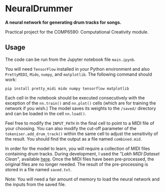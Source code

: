 # NeuralDrummer

**A neural network for generating drum tracks for songs.**

Practical project for the COMP6590: Computational Creativity module.

## Usage

The code can be run from the Jupyter notebook file `main.ipynb`.

You will need `TensorFlow` installed in your Python environment and
also `PrettyMIDI`, `Mido`, `numpy`, and `matplotlib`. The following command should
work:

```
pip install pretty_midi mido numpy tensorflow matplotlib
```

Each cell in the notebook should be executed consecutively with the
exception of the `nn.train()` and `nn.plot()` cells (which are for training
the network if you wish.) The model saves its weights to the
`/saved/` directory and can be loaded in the cell `nn.load()`.

Feel free to modify the `INPUT_PATH` in the final cell to point to a MIDI
file of your choosing. You can also modify the cut-off parameter of the
`tokeniser.add_drum_track()` within the same cell to adjust the sensitivity
of the result. You should find the output as a file named `combined.mid`.

In order for the model to learn, you will require a collection of MIDI files
containing drum tracks.
During development, I used the *"Lakh MIDI Dataset Clean"*, available
[here](https://colinraffel.com/projects/lmd/). Once the MIDI files have been
pre-processed, the original files are no longer needed. The result of the 
pre-processing is stored in a file named `saved.txt`.

Note: You will need a fair amount of memory to load the neural network and
the inputs from the saved file.
